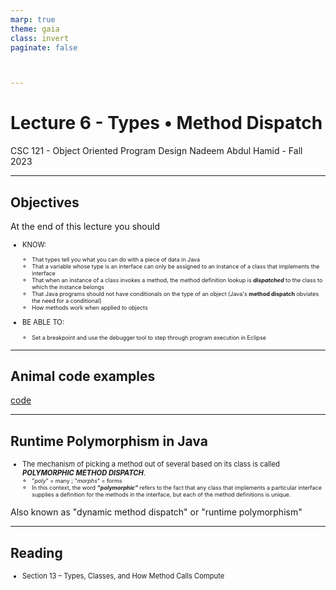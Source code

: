```yaml
---
marp: true
theme: gaia
class: invert
paginate: false



---
```

# Lecture 6 - Types • Method Dispatch
CSC 121 - Object Oriented Program Design
Nadeem Abdul Hamid - Fall 2023

<!-- paginate: skip -->
<!-- _class: lead -->



---
## Objectives
<style scoped>ul  { font-size: 80%; }</style>

At the end of this lecture you should
- KNOW:
    - That types tell you what you can do with a piece of data in Java
    - That a variable whose type is an interface can only be assigned to an instance of a class that implements the interface
    - That when an instance of a class invokes a method, the method definition lookup is ***dispatched*** to the class to which the instance belongs
    - That Java programs should not have conditionals on the type of an object (Java's **method dispatch** obviates the need for a conditional)
    - How methods work when applied to objects

- BE ABLE TO:
    - Set a breakpoint and use the debugger tool to step through program execution in Eclipse

<!-- paginate: true -->
<!-- footer: Lecture 6 - Types • Method Dispatch -->



---
## Animal code examples

[code](./code/)

---
## Runtime Polymorphism in Java

- The mechanism of picking a method out of several based on its class is called ***POLYMORPHIC METHOD DISPATCH***. 
    - "*poly*" = many ; "*morphs*" = forms
    - In this context, the word ***“polymorphic”*** refers to the fact that any class that implements a particular interface supplies a definition for the methods in the interface, but each of the method definitions is unique.

Also known as "dynamic method dispatch" or "runtime polymorphism"



--- 
## Reading
- Section 13 – Types, Classes, and How Method Calls Compute
